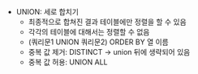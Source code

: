 - UNION: 세로 합치기
    - 최종적으로 합쳐진 결과 테이블에만 정렬을 할 수 있음
    - 각각의 테이블에 대해서는 정렬할 수 없음
    - (쿼리문1 UNION 쿼리문2) ORDER BY 열 이름
    - 중복 값 제거: DISTINCT → union 뒤에 생략되어 있음
    - 중복 값 허용: UNION ALL